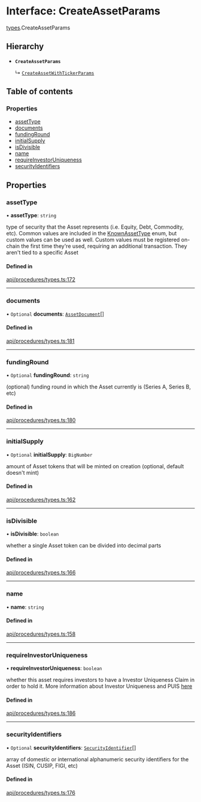 # Interface: CreateAssetParams

[types](../wiki/types).CreateAssetParams

## Hierarchy

- **`CreateAssetParams`**

  ↳ [`CreateAssetWithTickerParams`](../wiki/types.CreateAssetWithTickerParams)

## Table of contents

### Properties

- [assetType](../wiki/types.CreateAssetParams#assettype)
- [documents](../wiki/types.CreateAssetParams#documents)
- [fundingRound](../wiki/types.CreateAssetParams#fundinground)
- [initialSupply](../wiki/types.CreateAssetParams#initialsupply)
- [isDivisible](../wiki/types.CreateAssetParams#isdivisible)
- [name](../wiki/types.CreateAssetParams#name)
- [requireInvestorUniqueness](../wiki/types.CreateAssetParams#requireinvestoruniqueness)
- [securityIdentifiers](../wiki/types.CreateAssetParams#securityidentifiers)

## Properties

### assetType

• **assetType**: `string`

type of security that the Asset represents (i.e. Equity, Debt, Commodity, etc). Common values are included in the
  [KnownAssetType](../wiki/types.KnownAssetType) enum, but custom values can be used as well. Custom values must be registered on-chain the first time
  they're used, requiring an additional transaction. They aren't tied to a specific Asset

#### Defined in

[api/procedures/types.ts:172](https://github.com/PolymathNetwork/polymesh-sdk/blob/c6fe1be3/src/api/procedures/types.ts#L172)

___

### documents

• `Optional` **documents**: [`AssetDocument`](../wiki/types.AssetDocument)[]

#### Defined in

[api/procedures/types.ts:181](https://github.com/PolymathNetwork/polymesh-sdk/blob/c6fe1be3/src/api/procedures/types.ts#L181)

___

### fundingRound

• `Optional` **fundingRound**: `string`

(optional) funding round in which the Asset currently is (Series A, Series B, etc)

#### Defined in

[api/procedures/types.ts:180](https://github.com/PolymathNetwork/polymesh-sdk/blob/c6fe1be3/src/api/procedures/types.ts#L180)

___

### initialSupply

• `Optional` **initialSupply**: `BigNumber`

amount of Asset tokens that will be minted on creation (optional, default doesn't mint)

#### Defined in

[api/procedures/types.ts:162](https://github.com/PolymathNetwork/polymesh-sdk/blob/c6fe1be3/src/api/procedures/types.ts#L162)

___

### isDivisible

• **isDivisible**: `boolean`

whether a single Asset token can be divided into decimal parts

#### Defined in

[api/procedures/types.ts:166](https://github.com/PolymathNetwork/polymesh-sdk/blob/c6fe1be3/src/api/procedures/types.ts#L166)

___

### name

• **name**: `string`

#### Defined in

[api/procedures/types.ts:158](https://github.com/PolymathNetwork/polymesh-sdk/blob/c6fe1be3/src/api/procedures/types.ts#L158)

___

### requireInvestorUniqueness

• **requireInvestorUniqueness**: `boolean`

whether this asset requires investors to have a Investor Uniqueness Claim in order
  to hold it. More information about Investor Uniqueness and PUIS [here](https://developers.polymesh.live/introduction/identity#polymesh-unique-identity-system-puis)

#### Defined in

[api/procedures/types.ts:186](https://github.com/PolymathNetwork/polymesh-sdk/blob/c6fe1be3/src/api/procedures/types.ts#L186)

___

### securityIdentifiers

• `Optional` **securityIdentifiers**: [`SecurityIdentifier`](../wiki/types.SecurityIdentifier)[]

array of domestic or international alphanumeric security identifiers for the Asset (ISIN, CUSIP, FIGI, etc)

#### Defined in

[api/procedures/types.ts:176](https://github.com/PolymathNetwork/polymesh-sdk/blob/c6fe1be3/src/api/procedures/types.ts#L176)
